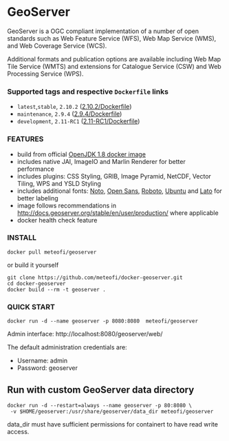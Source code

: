 # GeoServer
GeoServer is a OGC compliant implementation of a number of open standards such as Web Feature Service (WFS), Web Map Service (WMS), and Web Coverage Service (WCS).

Additional formats and publication options are available including Web Map Tile Service (WMTS) and extensions for Catalogue Service (CSW) and Web Processing Service (WPS).

### Supported tags and respective **`Dockerfile`** links
* `latest`,`stable`, `2.10.2` ([2.10.2/Dockerfile](https://github.com/meteofi/docker-geoserver/blob/2.10.2/Dockerfile))
* `maintenance`, `2.9.4` ([2.9.4/Dockerfile](https://github.com/meteofi/docker-geoserver/blob/2.9.4/Dockerfile))
* `development`, `2.11-RC1` ([2.11-RC1/Dockerfile](https://github.com/meteofi/docker-geoserver/blob/2.11-RC1/Dockerfile))

### FEATURES
* build from official [OpenJDK 1.8 docker image](https://hub.docker.com/_/openjdk/)
* includes native JAI, ImageIO and Marlin Renderer for better performance
* includes plugins: CSS Styling, GRIB, Image Pyramid, NetCDF, Vector Tiling, WPS and YSLD Styling 
* includes additional fonts: [Noto](https://www.google.com/get/noto/), [Open Sans](https://fonts.google.com/specimen/Open+Sans), [Roboto](https://fonts.google.com/specimen/Roboto), [Ubuntu](https://fonts.google.com/specimen/Ubuntu) and [Lato](https://fonts.google.com/specimen/Lato) for better labeling
* image follows recommendations in http://docs.geoserver.org/stable/en/user/production/ where applicable
* docker health check feature

### INSTALL
```
docker pull meteofi/geoserver
```

or build it yourself
```
git clone https://github.com/meteofi/docker-geoserver.git
cd docker-geoserver
docker build --rm -t geoserver .
```

### QUICK START
```
docker run -d --name geoserver -p 8080:8080  meteofi/geoserver
```
Admin interface: http://localhost:8080/geoserver/web/

The default administration credentials are:
* Username: admin
* Password: geoserver

## Run with custom GeoServer data directory
```
docker run -d --restart=always --name geoserver -p 80:8080 \
 -v $HOME/geoserver:/usr/share/geoserver/data_dir meteofi/geoserver
```

data_dir must have sufficient permissions for containert to have read write access.

